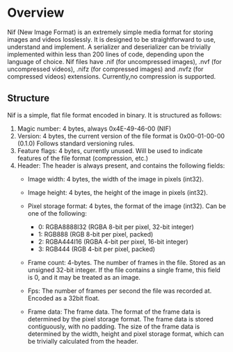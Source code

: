 # Overview
Nif (New Image Format) is an extremely simple media format for storing images and videos losslessly. It is designed to be straightforward to use, understand and implement. A serializer and deserializer can be trivially implemented within less than 200 lines of code, depending upon the language of choice. Nif files have .nif (for uncompressed images), .nvf (for uncompressed videos), .nifz (for compressed images) and .nvfz (for compressed videos) extensions. Currently,no compression is supported. 

## Structure
Nif is a simple, flat file format encoded in binary. It is structured as follows:
1. Magic number: 4 bytes, always 0x4E-49-46-00 (NIF)
2. Version: 4 bytes, the current version of the file format is 0x00-01-00-00 (0.1.0) Follows standard versioning rules.
3. Feature flags: 4 bytes, currently unused. Will be used to indicate features of the file format (compression, etc.)
3. Header: The header is always present, and contains the following fields:
    - Image width: 4 bytes, the width of the image in pixels (int32).
    - Image height: 4 bytes, the height of the image in pixels (int32).
    - Pixel storage format: 4 bytes, the format of the image (int32). Can be one of the following:
        - 0: RGBA8888I32 (RGBA 8-bit per pixel, 32-bit integer)
        - 1: RGB888 (RGB 8-bit per pixel, packed)
        - 2: RGBA444I16 (RGBA 4-bit per pixel, 16-bit integer)
        - 3: RGB444 (RGB 4-bit per pixel, packed)
       
    - Frame count: 4-bytes. The number of frames in the file. Stored as an unsigned 32-bit integer. If the file contains a single frame, this field is 0, and it may be treated as an image.
    - Fps: The number of frames per second the file was recorded at. Encoded as a 32bit float.
    - Frame data: The frame data. The format of the frame data is determined by the pixel storage format. The frame data is stored contiguously, with no padding. The size of the frame data is determined by the width, height and pixel storage format, which can be trivially calculated from the header.
